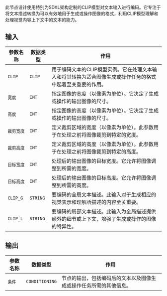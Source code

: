 此节点设计使用特别为SDXL架构定制的CLIP模型对文本输入进行编码。它专注于将文本描述转换为可以有效地用于生成或操作图像的格式，利用CLIP模型理解和处理视觉内容上下文中的文本的能力。

## 输入

| 参数名称   | 数据类型 | 作用                                                                                                       |
| ---------- | -------- | ---------------------------------------------------------------------------------------------------------- |
| `CLIP`     | `CLIP`   | 用于编码文本的CLIP模型实例。它在处理文本输入和将其转换为适合图像生成或操作任务的格式中起着至关重要的作用。 |
| `宽度`     | `INT`    | 指定图像的宽度（以像素为单位）。它决定了生成或操作的输出图像的尺寸。                                       |
| `高度`     | `INT`    | 指定图像的高度（以像素为单位）。它决定了生成或操作的输出图像的尺寸。                                       |
| `裁剪宽度` | `INT`    | 定义裁剪区域的宽度（以像素为单位）。此参数用于在处理之前将图像裁剪到特定的宽度。                           |
| `裁剪高度` | `INT`    | 定义裁剪区域的高度（以像素为单位）。此参数用于在处理之前将图像裁剪到特定的高度。                           |
| `目标宽度` | `INT`    | 处理后的输出图像的目标宽度。它允许将图像调整到所需的宽度。                                                 |
| `目标高度` | `INT`    | 处理后的输出图像的目标高度。它允许将图像调整到所需的高度。                                                 |
| `CLIP_G`   | `STRING` | 要编码的全局文本描述。此输入对于生成相应的视觉表示和理解所描述的内容至关重要。                             |
| `CLIP_L`   | `STRING` | 要编码的局部文本描述。此输入为全局描述提供额外的细节或上下文，增强了生成或操作的图像的特异性。             |

## 输出

| 参数名称 | 数据类型       | 作用                                                               |
| -------- | -------------- | ------------------------------------------------------------------ |
| `条件`   | `CONDITIONING` | 节点的输出，包括编码后的文本以及图像生成或操作任务所需的其他信息。 |
